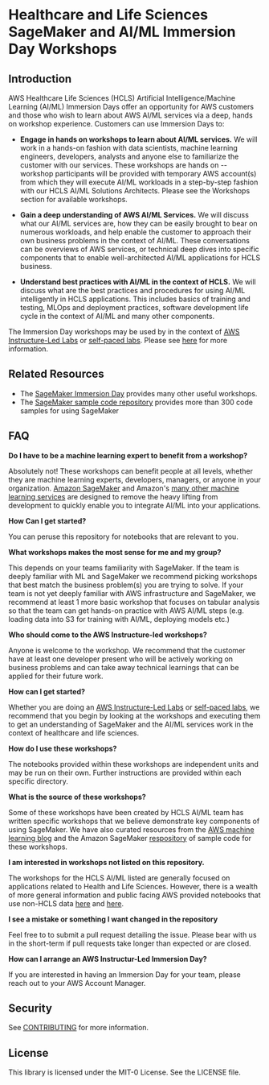 # Healthcare and Life Sciences SageMaker and AI/ML Immersion Day Workshops

## Introduction

AWS Healthcare Life Sciences (HCLS) Artificial Intelligence/Machine Learning (AI/ML) Immersion Days offer an opportunity for AWS customers and those who wish to learn about AWS AI/ML services via a deep, hands on workshop experience. Customers can use Immersion Days to:

* **Engage in hands on workshops to learn about AI/ML services.** We will work in a hands-on fashion with data scientists, machine learning engineers, developers, analysts and anyone else to familiarize the customer with our services. These workshops are hands on -- workshop participants will be provided with temporary AWS account(s) from which they will execute AI/ML workloads in a step-by-step fashion with our HCLS AI/ML Solutions Architects. Please see the Workshops section for available workshops.

* **Gain a deep understanding of AWS AI/ML Services.** We will discuss what our AI/ML services are, how they can be easily brought to bear on numerous workloads, and help enable the customer to approach their own business problems in the context of AI/ML. These conversations can be overviews of AWS services, or technical deep dives into specific components that to enable well-architected AI/ML applications for HCLS business.

* **Understand best practices with AI/ML in the context of HCLS.** We will discuss what are the best practices and procedures for using AI/ML intelligently in HCLS applications. This includes basics of training and testing, MLOps and deployment practices, software development life cycle in the context of AI/ML and many other components.

The Immersion Day workshops may be used by in the context of [AWS Instructure-Led Labs](https://sagemaker-immersionday.workshop.aws/en/prerequisites/option1.html) or [self-paced labs](https://sagemaker-immersionday.workshop.aws/en/prerequisites/option2.html). Please see [here](https://sagemaker-immersionday.workshop.aws/en/prerequisites.html) for more information.


## Related Resources

* The [SageMaker Immersion Day](https://github.com/aws-samples/amazon-sagemaker-immersion-day) provides many other useful workshops.
* The [SageMaker sample code repository](https://github.com/aws/amazon-sagemaker-examples) provides more than 300 code samples for using SageMaker


## FAQ

**Do I have to be a machine learning expert to benefit from a workshop?**

Absolutely not! These workshops can benefit people at all levels, whether they are machine learning experts, developers, managers, or anyone in your organization. [Amazon SageMaker](https://aws.amazon.com/sagemaker/) and Amazon's [many other machine learning services](https://aws.amazon.com/machine-learning/) are designed to remove the heavy lifting from development to quickly enable you to integrate AI/ML into your applications.

**How Can I get started?**

You can peruse this repository for notebooks that are relevant to you. 

**What workshops makes the most sense for me and my group?**

This depends on your teams familiarity with SageMaker. If the team is deeply familiar with ML and SageMaker we recommend picking workshops that best match the business problem(s) you are trying to solve. If your team is not yet deeply familiar with AWS infrastructure and SageMaker, we recommend  at least 1 more basic workshop that focuses on tabular analysis so that the team can get hands-on practice with AWS AI/ML steps (e.g. loading data into S3 for training with AI/ML, deploying models etc.)

**Who should come to the AWS Instructure-led workshops?**

Anyone is welcome to the workshop. We recommend that the customer have at least one developer present who will be actively working on business problems and can take away technical learnings that can be applied for their future work.


**How can I get started?**

Whether you are doing an [AWS Instructure-Led Labs](https://sagemaker-immersionday.workshop.aws/en/prerequisites/option1.html) or [self-paced labs](https://sagemaker-immersionday.workshop.aws/en/prerequisites/option2.html), we recommend that you begin by looking at the workshops and executing them to get an understanding of SageMaker and the AI/ML services work in the context of healthcare and life sciences.

**How do I use these workshops?**

The notebooks provided within these workshops are independent units and may be run on their own. Further instructions are provided within each specific directory. 


**What is the source of these workshops?**

Some of these workshops have been created by HCLS AI/ML team has written specific workshops that we believe demonstrate key components of using SageMaker. We have also curated resources from the [AWS machine learning blog](https://aws.amazon.com/blogs/machine-learning/) and the Amazon SageMaker [respository](https://github.com/aws/amazon-sagemaker-examples) of sample code for these workshops.

**I am interested in workshops not listed on this repository.**

The workshops for the HCLS AI/ML listed are generally focused on applications related to Health and Life Sciences. However, there is a wealth of more general information and public facing AWS provided notebooks that use non-HCLS data [here](https://github.com/awslabs/amazon-sagemaker-examples) and [here](https://sagemaker-immersionday.workshop.aws/). 

**I see a mistake or something I want changed in the repository**

Feel free to to submit a pull request detailing the issue. Please bear with us in the short-term if pull requests take longer than expected or are closed. 

**How can I arrange an AWS Instructur-Led Immersion Day?**

If you are interested in having an Immersion Day for your team, please reach out to your AWS Account Manager.

## Security

See [CONTRIBUTING](CONTRIBUTING.md#security-issue-notifications) for more information.

## License

This library is licensed under the MIT-0 License. See the LICENSE file.

